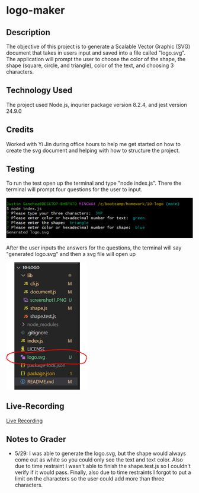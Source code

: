 # logo-maker

## Description
The objective of this project is to generate a Scalable Vector Graphic (SVG) document that takes in users input and saved into a file called "logo.svg". The application will
prompt the user to choose the color of the shape, the shape (square, circle, and triangle), color of the text, and choosing 3 characters. 

## Technology Used
The project used Node.js, inqurier package version 8.2.4, and jest version 24.9.0

## Credits
Worked with Yi Jin during office hours to help me get started on how to create the svg document and helping with how to structure the project. 

## Testing
To run the test open up the terminal and type "node index.js". There the terminal will prompt four questions for the user to input.

![alt text](./lib/screenshot1.PNG)

After the user inputs the answers for the questions, the terminal will say "generated logo.svg" and then a svg file will open up

![alt text](./lib/screenshot2.PNG)

## Live-Recording
[Live Recording](https://drive.google.com/file/d/1EfMLpg1AVKcq9epXNoA1fxX-QDjMwidH/view)

## Notes to Grader
- 5/29: I was able to generate the logo.svg, but the shape would always come out as white so you could only see the text and text color. Also due to time restraint I wasn't able to finish the shape.test.js so I couldn't verify if it would pass. Finally, also due to time restraints I forgot to put a limit on the characters so the user could add more than three characters.  